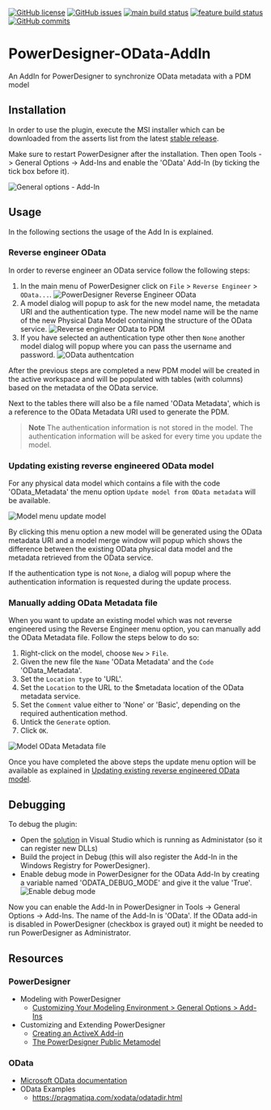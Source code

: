 [![GitHub license](https://img.shields.io/github/license/CrossBreezeNL/PowerDesigner-OData-AddIn)](https://github.com/CrossBreezeNL/PowerDesigner-OData-AddIn/blob/main/LICENSE)
[![GitHub issues](https://img.shields.io/github/issues/CrossBreezeNL/PowerDesigner-OData-AddIn)](https://github.com/CrossBreezeNL/PowerDesigner-OData-AddIn/issues)
[![main build status](https://github.com/CrossBreezeNL/PowerDesigner-OData-AddIn/actions/workflows/main.yml/badge.svg)](https://github.com/CrossBreezeNL/PowerDesigner-OData-AddIn/actions/workflows/main.yml)
[![feature build status](https://github.com/CrossBreezeNL/PowerDesigner-OData-AddIn/actions/workflows/feature.yml/badge.svg)](https://github.com/CrossBreezeNL/PowerDesigner-OData-AddIn/actions/workflows/feature.yml)
[![GitHub commits](https://img.shields.io/github/commit-activity/m/CrossBreezeNL/PowerDesigner-OData-AddIn)](https://github.com/CrossBreezeNL/PowerDesigner-OData-AddIn/graphs/commit-activity)

# PowerDesigner-OData-AddIn
An AddIn for PowerDesigner to synchronize OData metadata with a PDM model

## Installation
In order to use the plugin, execute the MSI installer which can be downloaded from the asserts list from the latest [stable release](https://github.com/CrossBreezeNL/PowerDesigner-OData-AddIn/releases).

Make sure to restart PowerDesigner after the installation. Then open Tools -> General Options -> Add-Ins and enable the 'OData' Add-In (by ticking the tick box before it).

![General options - Add-In](./screenshots/general-options-addins.png)

## Usage
In the following sections the usage of the Add In is explained.
### Reverse engineer OData
In order to reverse engineer an OData service follow the following steps:
1. In the main menu of PowerDesigner click on `File` > `Reverse Engineer` > `OData...`.
   ![PowerDesigner Reverse Engineer OData](./screenshots/file-reverse-engineer-odata.png)
1. A model dialog will popup to ask for the new model name, the metadata URI and the authentication type. The new model name will be the name of the new Physical Data Model containing the structure of the OData service.
  ![Reverse engineer OData to PDM](./screenshots/model-dialog-reverse-odata.png)
1. If you have selected an authentication type other then `None` another model dialog will popup where you can pass the username and password.
  ![OData authentcation](./screenshots/model-dialog-authentication.png)

After the previous steps are completed a new PDM model will be created in the active workspace and will be populated with tables (with columns) based on the metadata of the OData service.

Next to the tables there will also be a file named 'OData Metadata', which is a reference to the OData Metadata URI used to generate the PDM.

> **Note**
> The authentication information is not stored in the model. The authentication information will be asked for every time you update the model.

### Updating existing reverse engineered OData model
For any physical data model which contains a file with the code 'OData_Metadata' the menu option `Update model from OData metadata` will be available.

![Model menu update model](./screenshots/model-menu-update-option.png)

By clicking this menu option a new model will be generated using the OData metadata URI and a model merge window will popup which shows the difference between the existing OData physical data model and the metadata retrieved from the OData service.

If the authentication type is not `None`, a dialog will popup where the authentication information is requested during the update process.

### Manually adding OData Metadata file
When you want to update an existing model which was not reverse engineered using the Reverse Engineer menu option, you can manually add the OData Metadata file. Follow the steps below to do so:
1. Right-click on the model, choose `New` > `File`.
1. Given the new file the `Name` 'OData Metadata' and the `Code` 'OData_Metadata'.
1. Set the `Location type` to 'URL'.
1. Set the `Location` to the URL to the $metadata location of the OData metadata service.
1. Set the `Comment` value either to 'None' or 'Basic', depending on the required authentication method.
1. Untick the `Generate` option.
1. Click `OK`.

![Model OData Metadata file](./screenshots/model-metadata-file-properties.png)

Once you have completed the above steps the update menu option will be available as explained in [Updating existing reverse engineered OData model](#updating-existing-reverse-engineered-odata-model).

## Debugging
To debug the plugin:

- Open the [solution](./PowerDesigner_OData_AddIn.sln) in Visual Studio which is running as Administator (so it can register new DLLs)
- Build the project in Debug (this will also register the Add-In in the Windows Registry for PowerDesigner).
- Enable debug mode in PowerDesigner for the OData Add-In by creating a variable named 'ODATA_DEBUG_MODE' and give it the value 'True'.
  ![Enable debug mode](./screenshots/general-options-debug-mode.png)

Now you can enable the Add-In in PowerDesigner in Tools -> General Options -> Add-Ins. The name of the Add-In is 'OData'. If the OData add-in is disabled in PowerDesigner (checkbox is grayed out) it might be needed to run PowerDesigner as Administrator.

## Resources

### PowerDesigner
- Modeling with PowerDesigner
  - [Customizing Your Modeling Environment > General Options > Add-Ins](https://help.sap.com/docs/SAP_POWERDESIGNER/abd3434b4987485c92057ab9392aadbe/c7e194046e1b101492b38124129e7841.html?locale=en-US&version=16.6.10)
- Customizing and Extending PowerDesigner
  - [Creating an ActiveX Add-in](https://help.sap.com/docs/SAP_POWERDESIGNER/31c48596e34446a68956e0aa7e700a2e/c7d62f7d6e1b1014b6b5cd497c583efb.html?locale=en-US&version=16.6.10)
  - [The PowerDesigner Public Metamodel](https://help.sap.com/docs/SAP_POWERDESIGNER/31c48596e34446a68956e0aa7e700a2e/c7d0294d6e1b1014b766cb40bbc4f211.html?version=16.7.02&locale=en-US)

### OData
- [Microsoft OData documentation](https://learn.microsoft.com/nl-nl/odata/)
- OData Examples
  - https://pragmatiqa.com/xodata/odatadir.html